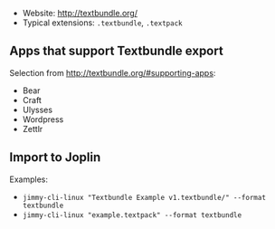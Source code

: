 - Website: <http://textbundle.org/>
- Typical extensions: `.textbundle`, `.textpack`

## Apps that support Textbundle export

Selection from <http://textbundle.org/#supporting-apps>:

- Bear
- Craft
- Ulysses
- Wordpress
- Zettlr

## Import to Joplin

Examples:

- `jimmy-cli-linux "Textbundle Example v1.textbundle/" --format textbundle`
- `jimmy-cli-linux "example.textpack" --format textbundle`
